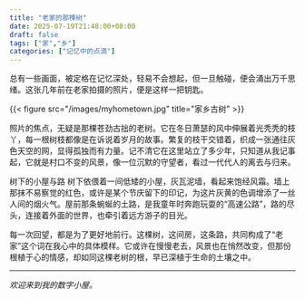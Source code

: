 ```yaml
---
title: "老家的那棵树"
date: 2025-07-19T21:48:00+08:00
draft: false
tags: ["家","乡"]
categories: ["记忆中的点滴"]
---
```

总有一些画面，被定格在记忆深处，轻易不会想起，但一旦触碰，便会涌出万千思绪。这张几年前在老家拍摄的照片，便是这样一把钥匙。

<!--more-->

{{< figure src="/images/myhometown.jpg" title="家乡古树" >}}

照片的焦点，无疑是那棵苍劲古拙的老树。它在冬日萧瑟的风中伸展着光秃秃的枝丫，每一根树枝都像是在诉说着岁月的故事。繁复的枝干交错着，织成一张通往灰色天空的网，显得孤独而有力量。记不清它在这里站立了多少年，只知道从我记事起，它就是村口不变的风景，像一位沉默的守望者，看过一代代人的离去与归来。

树下的小屋与路
树下依偎着一间低矮的小屋，灰瓦泥墙，看起来饱经风霜。墙上那抹不易察觉的红色，或许是某个节庆留下的印记，为这片灰黄的色调增添了一丝人间的烟火气。屋前那条蜿蜒的土路，是我童年时奔跑玩耍的“高速公路”，路的尽头，连接着外面的世界，也牵引着远方游子的目光。

每一次回望，都是为了更好地前行。这棵树，这间房，这条路，共同构成了“老家”这个词在我心中的具体模样。它或许在慢慢老去，风景也在悄然改变，但那份根植于心的情感，却如同这棵老树的根，早已深植于生命的土壤之中。

---

_欢迎来到我的数字小屋。_